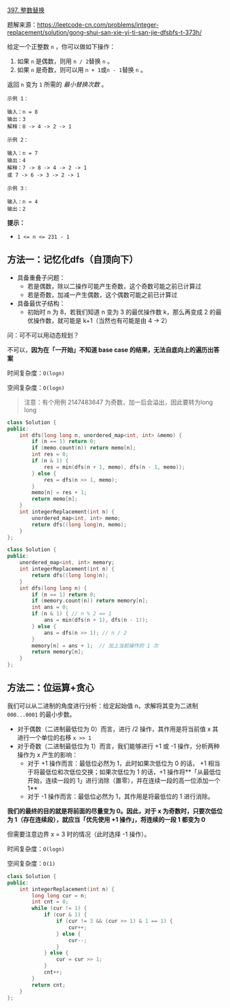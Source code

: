 [397. 整数替换](https://leetcode-cn.com/problems/integer-replacement/)

题解来源：https://leetcode-cn.com/problems/integer-replacement/solution/gong-shui-san-xie-yi-ti-san-jie-dfsbfs-t-373h/

给定一个正整数 `n` ，你可以做如下操作：

1. 如果 `n` 是偶数，则用 `n / 2`替换 `n` 。
2. 如果 `n` 是奇数，则可以用 `n + 1`或`n - 1`替换 `n` 。

返回 `n` 变为 `1` 所需的 *最小替换次数* 。

```
示例 1：

输入：n = 8
输出：3
解释：8 -> 4 -> 2 -> 1

示例 2：

输入：n = 7
输出：4
解释：7 -> 8 -> 4 -> 2 -> 1
或 7 -> 6 -> 3 -> 2 -> 1

示例 3：

输入：n = 4
输出：2

```

**提示：**

- `1 <= n <= 231 - 1`

## 方法一：记忆化dfs（自顶向下）

- 具备重叠子问题：
  - 若是偶数，除以二操作可能产生奇数，这个奇数可能之前已计算过
  - 若是奇数，加减一产生偶数，这个偶数可能之前已计算过
- 具备最优子结构：
  - 初始时 n 为 8，若我们知道 n 变为 3 的最优操作数 k，那么再变成 2 的最优操作数，就可能是 k+1（当然也有可能是由 4 -> 2）

问：可不可以用动态规划？

不可以，**因为在「一开始」不知道 base case 的结果，无法自底向上的遍历出答案**

时间复杂度：`O(logn)`

空间复杂度：`O(logn)`

> 注意：有个用例 2147483647 为奇数，加一后会溢出，因此要转为long long

```cpp
class Solution {
public:
    int dfs(long long n, unordered_map<int, int> &memo) {
        if (n == 1) return 0;
        if (memo.count(n)) return memo[n];
        int res = 0;
        if (n & 1) {
            res = min(dfs(n + 1, memo), dfs(n - 1, memo));
        } else {
            res = dfs(n >> 1, memo);
        }
        memo[n] = res + 1;
        return memo[n];
    }
    int integerReplacement(int n) {
        unordered_map<int, int> memo;
        return dfs((long long)n, memo);
    }
};
```



```cpp
class Solution {
public:
    unordered_map<int, int> memory;
    int integerReplacement(int n) {
        return dfs((long long)n);
    }
    int dfs(long long n) {
        if (n == 1) return 0;
        if (memory.count(n)) return memory[n];
        int ans = 0;
        if (n & 1) { // n % 2 == 1
            ans = min(dfs(n + 1), dfs(n - 1));
        } else {
            ans = dfs(n >> 1); // n / 2
        }
        memory[n] = ans + 1;  // 加上当前操作的 1 次
        return memory[n];
    }
};
```

## 方法二：位运算+贪心

我们可以从二进制的角度进行分析：给定起始值 n，求解将其变为二进制 `000...0001` 的最小步数。

- 对于偶数（二进制最低位为 0）而言，进行 /2 操作，其作用是将当前值 x 其进行一个单位的右移 `x >> 1`
- 对于奇数（二进制最低位为 1）而言，我们能够进行 +1 或 -1 操作，分析两种操作为 x 产生的影响：
  - 对于 +1 操作而言：最低位必然为 1，此时如果次低位为 0 的话， +1 相当于将最低位和次低位交换；如果次低位为 1 的话，+1 操作将**「从最低位开始，连续一段的 1」进行消除（置零），并在连续一段的高一位添加一个 1**
  - 对于 -1 操作而言：最低位必然为 1，其作用是将最低位的 1 进行消除。

**我们的最终的目的就是将前面的尽量变为 0。因此，对于 x 为奇数时，只要次低位为 1（存在连续段），就应当「优先使用 +1 操作」，将连续的一段 1 都变为 0**

但需要注意边界 x = 3 时的情况（此时选择 -1 操作）。

时间复杂度：`O(logn)`

空间复杂度：`O(1)`

```cpp
class Solution {
public:
    int integerReplacement(int n) {
        long long cur = n;
        int cnt = 0;
        while (cur != 1) {
            if (cur & 1) {
                if (cur != 3 && (cur >> 1) & 1 == 1) {
                    cur++;
                } else {
                    cur--;
                }
            } else {
                cur = cur >> 1;
            }
            cnt++;
        }
        return cnt;
    }
};
```

